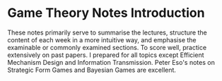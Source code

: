 # Game Theory Notes Introduction

These notes primarily serve to summarise the lectures, structure the content of each week in a more intuitive way, and emphasise the examinable or commonly examined sections. To score well, practice extensively on past papers. I prepared for all topics except Efficient Mechanism Design and Information Transmission. Peter Eso's notes on Strategic Form Games and Bayesian Games are excellent.